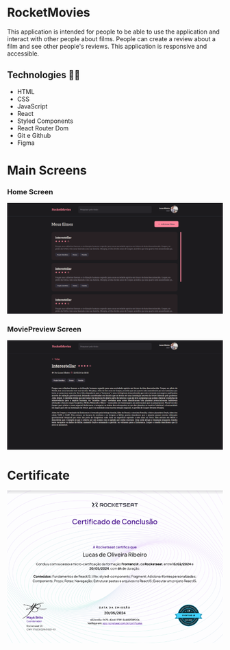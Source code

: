 # RocketMovies

This application is intended for people to be able to use the application and interact with other people about films. People can create a review about a film and see other people's reviews. This application is responsive and accessible.

## Technologies 👨‍💻

- HTML
- CSS
- JavaScript
- React
- Styled Components
- React Router Dom
- Git e Github
- Figma

# Main Screens

### Home Screen

![alt text](/public/homeScreen.png)

### MoviePreview Screen

![alt text](/public/moviePreviewScreen.png)

# Certificate
<div align="center">
  <img src="./public/certificate-frontend.png">
</div>